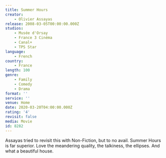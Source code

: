 ```yaml
---
title: Summer Hours
creator:
    - Olivier Assayas
release: 2008-03-05T00:00:00.000Z
studios:
    - Musée d'Orsay
    - France 3 Cinéma
    - Canal+
    - TPS Star
language:
    - French
country:
    - France
length: 100
genre:
    - Family
    - Comedy
    - Drama
format: ''
service: ''
venue: Home
date: 2020-03-20T04:00:00.000Z
rating: '4'
revisit: false
media: Movie
id: 8282
---
```


Assayas tried to revisit this with Non-Fiction, but to no avail. Summer Hours is far superior. Love the meandering quality, the talkiness, the ellipses. And what a beautiful house.
